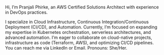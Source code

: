 Hi, I’m Pranjali Phirke, 
an AWS Certified Solutions Architect with experience in DevOps practices.

I specialize in Cloud Infrastructure, Continuous Integration/Continuous Deployment (CI/CD), and Automation.
Currently, I’m focused on expanding my expertise in Kubernetes orchestration, serverless architectures, and advanced automation.
I’m eager to collaborate on cloud-native projects, infrastructure as code (Terraform, AWS), and optimizing CI/CD pipelines.
You can reach me via LinkedIn or Email.
Pronouns: She/Her.
